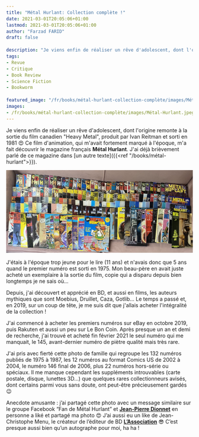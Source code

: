 ```yaml
---
title: "Métal Hurlant: Collection complète !"
date: 2021-03-01T20:05:06+01:00
lastmod: 2021-03-01T20:05:06+01:00
author: "Farzad FARID"
draft: false

description: "Je viens enfin de réaliser un rêve d'adolescent, dont l'origine remonte à la sortie du film canadien “Heavy Metal“"
tags:
- Revue
- Critique
- Book Review
- Science Fiction
- Bookworm

featured_image: "/fr/books/métal-hurlant-collection-complète/images/Métal-Hurlant.jpeg"
images:
- /fr/books/métal-hurlant-collection-complète/images/Métal-Hurlant.jpeg
---
```


Je viens enfin de réaliser un rêve d'adolescent, dont l'origine remonte à la sortie du film canadien "Heavy Metal", produit par Ivan Reitman et sorti en 1981 😍 Ce film d'animation, qui m'avait fortement marqué à l'époque, m'a fait découvrir le magazine français **Métal Hurlant**. J'ai déjà brièvement parlé de ce magazine dans [un autre texte]({{<ref "/books/métal-hurlant">}}).
    
![image](images/Métal-Hurlant.jpeg#layoutFillWidth)

J'étais à l'époque trop jeune pour le lire (11 ans) et n'avais donc que 5 ans quand le premier numéro est sorti en 1975. Mon beau-père en avait juste acheté un exemplaire à la sortie du film, copie qui a disparu depuis bien longtemps je ne sais où…

Depuis, j'ai découvert et apprécié en BD, et aussi en films, les auteurs mythiques que sont Moebius, Druillet, Caza, Gotlib… Le temps a passé et, en 2019, sur un coup de tête, je me suis dit que j'allais acheter l'intégralité de la collection !

J'ai commencé à acheter les premiers numéros sur eBay en octobre 2019, puis Rakuten et aussi un peu sur Le Bon Coin. Après presque un an et demi de recherche, j'ai trouvé et acheté fin février 2021 le seul numéro qui me manquait, le 145, avant-dernier numéro de piètre qualité mais très rare.

J'ai pris avec fierté cette photo de famille qui regroupe les 132 numéros publiés de 1975 à 1987, les 12 numéros au format Comics US de 2002 à 2004, le numéro 146 final de 2006, plus 22 numéros hors-série ou spéciaux. Il me manque cependant les suppléments introuvables (carte postale, disque, lunettes 3D…) que quelques rares collectionneurs avisés, dont certains parmi vous sans doute, ont peut-être précieusement gardés 😉

Anecdote amusante : j’ai partagé cette photo avec un message similaire sur le groupe Facebook “Fan de Métal Hurlant” et **[Jean-Pierre Dionnet](https://fr.wikipedia.org/wiki/Jean-Pierre_Dionnet)** en personne a liké et partagé ma photo :heart_eyes:  J’ai aussi eu un like de Jean-Christophe Menu, le créateur de l’éditeur de BD **[L’Association](https://www.lassociation.fr/)** :sunglasses: C’est presque aussi bien qu’un autographe pour moi, ha ha !
